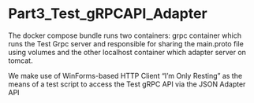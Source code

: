 # Part3_Test_gRPCAPI_Adapter

The docker compose bundle runs two containers: 
grpc container which runs the Test Grpc server and responsible for sharing the main.proto file using volumes and the other localhost container which adapter server on tomcat.

We make use of WinForms-based HTTP Client “I’m Only Resting” as the means of a test script to access the Test gRPC API via the JSON Adapter API
